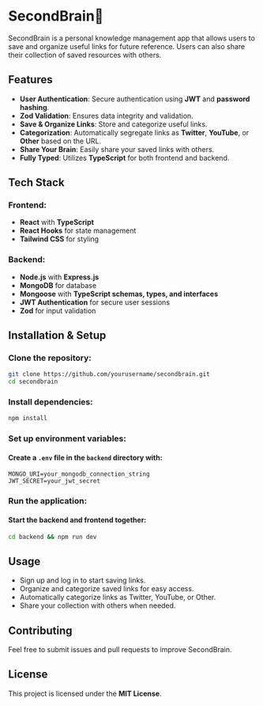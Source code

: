 # SecondBrain🧠

SecondBrain is a personal knowledge management app that allows users to save and organize useful links for future reference. Users can also share their collection of saved resources with others.

## Features

- **User Authentication**: Secure authentication using **JWT** and **password hashing**.
- **Zod Validation**: Ensures data integrity and validation.
- **Save & Organize Links**: Store and categorize useful links.
- **Categorization**: Automatically segregate links as **Twitter**, **YouTube**, or **Other** based on the URL.
- **Share Your Brain**: Easily share your saved links with others.
- **Fully Typed**: Utilizes **TypeScript** for both frontend and backend.

## Tech Stack

### Frontend:

- **React** with **TypeScript**
- **React Hooks** for state management
- **Tailwind CSS** for styling

### Backend:

- **Node.js** with **Express.js**
- **MongoDB** for database
- **Mongoose** with **TypeScript schemas, types, and interfaces**
- **JWT Authentication** for secure user sessions
- **Zod** for input validation

## Installation & Setup

### Clone the repository:

```sh
git clone https://github.com/yourusername/secondbrain.git
cd secondbrain
```

### Install dependencies:

```sh
npm install
```

### Set up environment variables:

#### Create a `.env` file in the `backend` directory with:

```
MONGO_URI=your_mongodb_connection_string
JWT_SECRET=your_jwt_secret
```

### Run the application:

#### Start the backend and frontend together:

```sh
cd backend && npm run dev
```

## Usage

- Sign up and log in to start saving links.
- Organize and categorize saved links for easy access.
- Automatically categorize links as Twitter, YouTube, or Other.
- Share your collection with others when needed.

## Contributing

Feel free to submit issues and pull requests to improve SecondBrain.

## License

This project is licensed under the **MIT License**.
